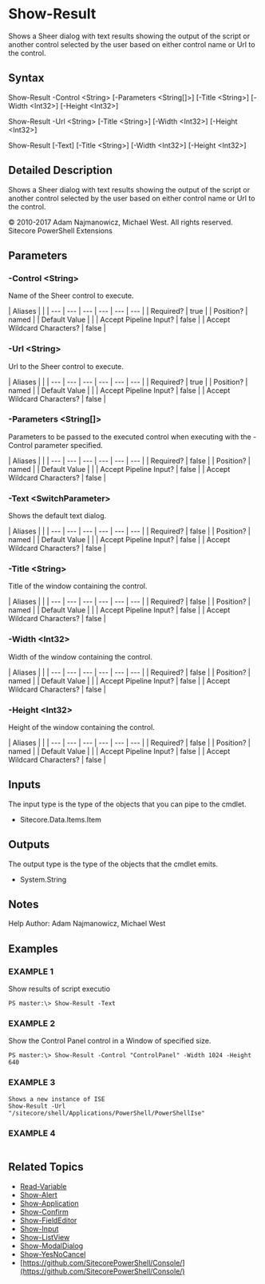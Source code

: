 # Show-Result

Shows a Sheer dialog with text results showing the output of the script or another control selected by the user based on either control name or Url to the control.

## Syntax

Show-Result -Control &lt;String&gt; \[-Parameters &lt;String\[\]&gt;\] \[-Title &lt;String&gt;\] \[-Width &lt;Int32&gt;\] \[-Height &lt;Int32&gt;\]

Show-Result -Url &lt;String&gt; \[-Title &lt;String&gt;\] \[-Width &lt;Int32&gt;\] \[-Height &lt;Int32&gt;\]

Show-Result \[-Text\] \[-Title &lt;String&gt;\] \[-Width &lt;Int32&gt;\] \[-Height &lt;Int32&gt;\]

## Detailed Description

Shows a Sheer dialog with text results showing the output of the script or another control selected by the user based on either control name or Url to the control.

© 2010-2017 Adam Najmanowicz, Michael West. All rights reserved. Sitecore PowerShell Extensions

## Parameters

### -Control  &lt;String&gt;

Name of the Sheer control to execute.

| Aliases |  |
| --- | --- | --- | --- | --- | --- |
| Required? | true |
| Position? | named |
| Default Value |  |
| Accept Pipeline Input? | false |
| Accept Wildcard Characters? | false |

### -Url  &lt;String&gt;

Url to the Sheer control to execute.

| Aliases |  |
| --- | --- | --- | --- | --- | --- |
| Required? | true |
| Position? | named |
| Default Value |  |
| Accept Pipeline Input? | false |
| Accept Wildcard Characters? | false |

### -Parameters  &lt;String\[\]&gt;

Parameters to be passed to the executed control when executing with the -Control parameter specified.

| Aliases |  |
| --- | --- | --- | --- | --- | --- |
| Required? | false |
| Position? | named |
| Default Value |  |
| Accept Pipeline Input? | false |
| Accept Wildcard Characters? | false |

### -Text  &lt;SwitchParameter&gt;

Shows the default text dialog.

| Aliases |  |
| --- | --- | --- | --- | --- | --- |
| Required? | false |
| Position? | named |
| Default Value |  |
| Accept Pipeline Input? | false |
| Accept Wildcard Characters? | false |

### -Title  &lt;String&gt;

Title of the window containing the control.

| Aliases |  |
| --- | --- | --- | --- | --- | --- |
| Required? | false |
| Position? | named |
| Default Value |  |
| Accept Pipeline Input? | false |
| Accept Wildcard Characters? | false |

### -Width  &lt;Int32&gt;

Width of the window containing the control.

| Aliases |  |
| --- | --- | --- | --- | --- | --- |
| Required? | false |
| Position? | named |
| Default Value |  |
| Accept Pipeline Input? | false |
| Accept Wildcard Characters? | false |

### -Height  &lt;Int32&gt;

Height of the window containing the control.

| Aliases |  |
| --- | --- | --- | --- | --- | --- |
| Required? | false |
| Position? | named |
| Default Value |  |
| Accept Pipeline Input? | false |
| Accept Wildcard Characters? | false |

## Inputs

The input type is the type of the objects that you can pipe to the cmdlet.

* Sitecore.Data.Items.Item 

## Outputs

The output type is the type of the objects that the cmdlet emits.

* System.String 

## Notes

Help Author: Adam Najmanowicz, Michael West

## Examples

### EXAMPLE 1

Show results of script executio

```text
PS master:\> Show-Result -Text
```

### EXAMPLE 2

Show the Control Panel control in a Window of specified size.

```text
PS master:\> Show-Result -Control "ControlPanel" -Width 1024 -Height 640
```

### EXAMPLE 3

```text
Shows a new instance of ISE
Show-Result -Url "/sitecore/shell/Applications/PowerShell/PowerShellIse"
```

### EXAMPLE 4

```text

```

## Related Topics

* [Read-Variable](read-variable.md)
* [Show-Alert](show-alert.md)
* [Show-Application](show-application.md)
* [Show-Confirm](show-confirm.md)
* [Show-FieldEditor](show-fieldeditor.md)
* [Show-Input](show-input.md)
* [Show-ListView](show-listview.md)
* [Show-ModalDialog](show-modaldialog.md)
* [Show-YesNoCancel](show-yesnocancel.md)
* [https://github.com/SitecorePowerShell/Console/](https://github.com/SitecorePowerShell/Console/) 

